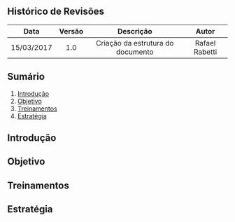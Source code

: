 ## Histórico de Revisões

| Data | Versão | Descrição | Autor |
|:----:|:------:|:---------:|:-----:|
|15/03/2017|1.0|Criação da estrutura do documento|Rafael Rabetti|

## Sumário
1. [Introdução](https://github.com/fga-gpp-mds/mds-gpp-g2/wiki/Plano-de-Treinamento#introdu%C3%A7%C3%A3o)
1. [Objetivo](https://github.com/fga-gpp-mds/mds-gpp-g2/wiki/Plano-de-Treinamento#objetivo)
1. [Treinamentos](https://github.com/fga-gpp-mds/mds-gpp-g2/wiki/Plano-de-Treinamento#treinamentos)
1. [Estratégia](https://github.com/fga-gpp-mds/mds-gpp-g2/wiki/Plano-de-Treinamento#estrat%C3%A9gia) 

## Introdução

## Objetivo

## Treinamentos

## Estratégia

